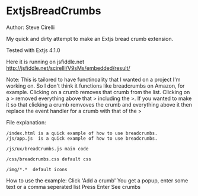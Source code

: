 ExtjsBreadCrumbs
================
Author: Steve Cirelli

My quick and dirty attempt to make an Extjs bread crumb extension. 

Tested with Extjs 4.1.0

Here it is running on jsfiddle.net
   http://jsfiddle.net/scirelli/V9sMs/embedded/result/

Note: This is tailored to have functinoality that I wanted on a project I'm working on. So I don't think it functions like breadcrumbs on Amazon, for example. 
      Clicking on a crumb removes that crumb from the list. Clicking on a > removed everything above that > including the >.
      If you wanted to make it so that clicking a crumb remvoves the crumb and everything above it then replace the event handler for a crumb with that of the >

File explanation:

    /index.html is a quick example of how to use breadcrumbs.
    /js/app.js  is a quick example of how to use breadcrumbs. 

    /js/ux/breadCrumbs.js main code

    /css/breadcrumbs.css default css

    /img/*.*  default icons

How to use the example:
    Click 'Add a crumb'
    You get a popup, enter some text or a comma seperated list
    Press Enter
    See crumbs

